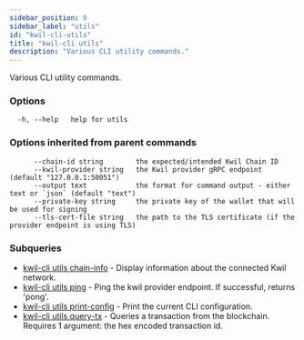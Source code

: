 ```yaml
---
sidebar_position: 0
sidebar_label: "utils"
id: "kwil-cli-utils"
title: "kwil-cli utils"
description: "Various CLI utility commands."
---
```


Various CLI utility commands.

### Options

```
  -h, --help   help for utils
```

### Options inherited from parent commands

```
      --chain-id string        the expected/intended Kwil Chain ID
      --kwil-provider string   the Kwil provider gRPC endpoint (default "127.0.0.1:50051")
      --output text            the format for command output - either text or `json` (default "text")
      --private-key string     the private key of the wallet that will be used for signing
      --tls-cert-file string   the path to the TLS certificate (if the provider endpoint is using TLS)
```

### Subqueries

* [kwil-cli utils chain-info](./kwil-cli-utils-chain-info) - Display information about the connected Kwil network.
* [kwil-cli utils ping](./kwil-cli-utils-ping) - Ping the kwil provider endpoint.  If successful, returns 'pong'.
* [kwil-cli utils print-config](./kwil-cli-utils-print-config) - Print the current CLI configuration.
* [kwil-cli utils query-tx](./kwil-cli-utils-query-tx) - Queries a transaction from the blockchain. Requires 1 argument: the hex encoded transaction id.
